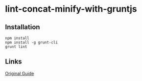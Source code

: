 # lint-concat-minify-with-gruntjs

## Installation

```
npm install
npm install -g grunt-cli
grunt lint
```

## Links

[Original Guide](http://salvatore.garbesi.com/lint-concat-minify-with-gruntjs/)
